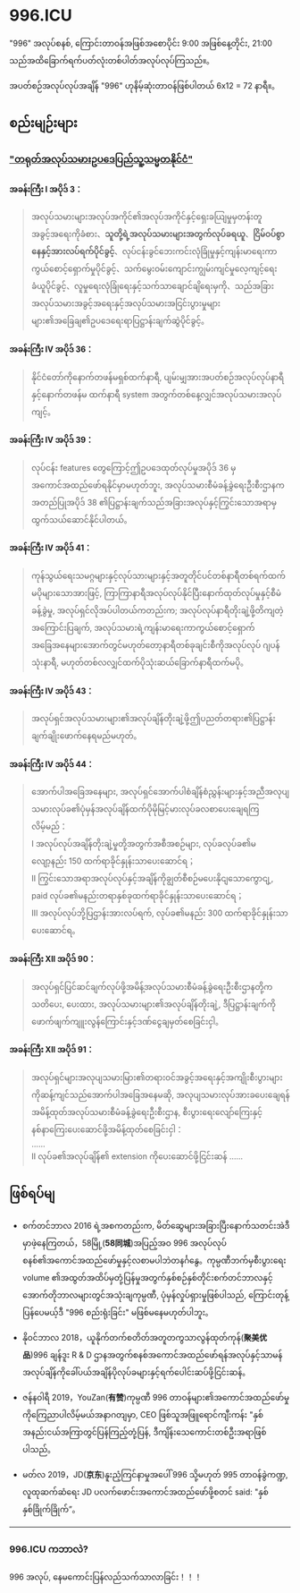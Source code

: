 996.ICU
===

"996" အလုပ်စနစ်, ကြောင်းတာဝန်အဖြစ်အစောပိုင်း 9:00 အဖြစ်နေ့တိုင်း, 21:00 သည်အထိခြောက်ရက်ပတ်လုံးတစ်ပါတ်အလုပ်လုပ်ကြသည်။。

အပတ်စဉ်အလုပ်လုပ်အချိန် "996" ဟုနိမ့်ဆုံးတာဝန်ဖြစ်ပါတယ် 6x12 = 72 နာရီ။。


## စည်းမျဉ်းများ

### ["တရုတ်အလုပ်သမားဥပဒေပြည်သူ့သမ္မတနိုင်ငံ"](http://www.npc.gov.cn/npc/xinwen/2019-01/07/content_2070261.htm)

#### အခန်းကြီး I အပိုဒ် 3：
> အလုပ်သမားများအလုပ်အကိုင်၏အလုပ်အကိုင်နှင့်ရှေးခယျြမှုမှတန်းတူအခွင့်အရေးကိုခံစား、**သူတို့ရဲ့အလုပ်သမားများအတွက်လုပ်ခရယူ**、**ငြိမ်ဝပ်စွာနေနှင့်အားလပ်ရက်ပိုင်ခွင့်**、လုပ်ငန်းခွင်ဘေးကင်းလုံခြုံမှုနှင့်ကျန်းမာရေးကာကွယ်စောင့်ရှောက်မှုပိုင်ခွင့်、သက်မွေးဝမ်းကျောင်းကျွမ်းကျင်မှုလေ့ကျင့်ရေးခံယူပိုင်ခွင့်、လူမှုရေးလုံခြုံရေးနှင့်သက်သာချောင်ချိရေးမှကို、သည်အခြားအလုပ်သမားအခွင့်အရေးနှင့်အလုပ်သမားအငြင်းပွားမှုများများ၏အခြေချ၏ဥပဒေရေးရာပြဋ္ဌာန်းချက်ဆွဲပိုင်ခွင့်。

#### အခန်းကြီး IV အပိုဒ် 36：  
> နိုင်ငံတော်ကိုနောက်တဖန်မရှစ်ထက်နာရီ, ပျမ်းမျှအားအပတ်စဉ်အလုပ်လုပ်နာရီနှင့်နောက်တဖန်မ ထက်နာရီ system အတွက်တစ်နေ့လျှင်အလုပ်သမားအလုပ်ကျင့်。  

#### အခန်းကြီး IV အပိုဒ် 39：  
> လုပ်ငန်း features တွေကြောင့်ဤဥပဒေထုတ်လုပ်မှုအပိုဒ် 36 မှအကောင်အထည်ဖော်ရနိုင်မှာမဟုတ်ဘူး, အလုပ်သမားစီမံခန့်ခွဲရေးဦးစီးဌာနကအတည်ပြုအပိုဒ် 38 ၏ပြဋ္ဌာန်းချက်သည်အခြားအလုပ်နှင့်ကြွင်းသောအရာမှထွက်သယ်ဆောင်နိုင်ပါတယ်。  

#### အခန်းကြီး IV အပိုဒ် 41：    
> ကုန်သွယ်ရေးသမဂ္ဂများနှင့်လုပ်သားများနှင့်အတူတိုင်ပင်တစ်နာရီတစ်ရက်ထက်မပိုများသောအားဖြင့်, ကြာကြာနာရီအလုပ်လုပ်နိုင်ပြီးနောက်ထုတ်လုပ်မှုနှင့်စီမံခန့်ခွဲမှု, အလုပ်ရှင်လိုအပ်ပါတယ်ကတည်းက; အလုပ်လုပ်နာရီတိုးချဲ့ဖို့တိကျတဲ့အကြောင်းပြချက်, အလုပ်သမားရဲ့ကျန်းမာရေးကာကွယ်စောင့်ရှောက်အခြေအနေများအောက်တွင်မဟုတ်တော့နာရီတစ်ခုချင်းစီကိုအလုပ်လုပ် ဂျပန်သုံးနာရီ, မဟုတ်တစ်လလျှင်ထက်ပိုသုံးဆယ်ခြောက်နာရီထက်မပို。  

#### အခန်းကြီး IV အပိုဒ် 43：  
> အလုပ်ရှင်အလုပ်သမားများ၏အလုပ်ချိန်တိုးချဲ့ဖို့ဤပညတ်တရား၏ပြဋ္ဌာန်းချက်ချိုးဖောက်နေရမည်မဟုတ်。  

#### အခန်းကြီး IV အပိုဒ် 44：  
>  အောက်ပါအခြေအနေများ, အလုပ်ရှင်အောက်ပါစံချိန်စံညွှန်းများနှင့်အညီအလုပျသမားလုပ်ခ၏ပုံမှန်အလုပ်ချိန်ထက်ပိုမိုမြင့်မားလုပ်ခလစာပေးချေရကြလိမ့်မည်：  
>  I  အလုပ်လုပ်အချိန်တိုးချဲ့မှုတို့အတွက်အစီအစဉ်များ, လုပ်ခလုပ်ခ၏မလျော့နည်း 150 ထက်ရာခိုင်နှုန်းသာပေးဆောင်ရ；  
>  II ကြွင်းသောအရာအလုပ်လုပ်နှင့်အချိန်ကိုချွတ်စီစဉ်မပေးနိုငျသောကွောငျ့, paid လုပ်ခ၏မနည်းတရာနှစ်ခုထက်ရာခိုင်နှုန်းသာပေးဆောင်ရ；  
>  III အလုပ်လုပ်ဘို့ပြဌာန်းအားလပ်ရက်, လုပ်ခ၏မနည်း 300 ထက်ရာခိုင်နှုန်းသာပေးဆောင်ရ。  

#### အခန်းကြီး XII အပိုဒ် 90：  
> အလုပ်ရှင်ပြင်ဆင်ချက်လုပ်ဖို့အမိန့်အလုပ်သမားစီမံခန့်ခွဲရေးဦးစီးဌာနတို့ကသတိပေး, ပေးထား, အလုပ်သမားများ၏အလုပ်ချိန်တိုးချဲ့, ဒီပြဋ္ဌာန်းချက်ကိုဖောက်ဖျက်ကျူးလွန်ကြောင်းနှင့်ဒဏ်ငွေချမှတ်စေခြင်းငှါ。  

#### အခန်းကြီး XII အပိုဒ် 91：  
> အလုပ်ရှင်များအလုပျသမားမြား၏တရားဝင်အခွင့်အရေးနှင့်အကျိုးစီးပွားများကိုဆန့်ကျင်သည်အောက်ပါအခြေအနေမဆို, အလုပျသမားလုပ်အားခပေးချေရန်အမိန့်ထုတ်အလုပ်သမားစီမံခန့်ခွဲရေးဦးစီးဌာန, စီးပွားရေးလျော်ကြေးနှင့်နစ်နာကြေးပေးဆောင်ဖို့အမိန့်ထုတ်စေခြင်းငှါ：  
>  ……  
>  II လုပ်ခ၏အလုပ်ချိန်၏ extension ကိုပေးဆောင်ဖို့ငြင်းဆန် 
>  ……  


## ဖြစ်ရပ်မျ

- စက်တင်ဘာလ 2016 ရဲ့အစကတည်းက, မိတ်ဆွေများအခြားပြီးနောက်သတင်းအဲဒီမှာဖဲ့နေကြတယ်，58မြို့(**58同城**)အပြည့်အဝ 996 အလုပ်လုပ်စနစ်၏အကောင်အထည်ဖော်မှုနှင့်လစာမပါဘဲတနင်္ဂနွေ。ကုမ္ပဏီဘက်မှစီးပွားရေး volume ၏အထွတ်အထိပ်မှတုံ့ပြန်မှုအတွက်နှစ်စဉ်နှစ်တိုင်းစက်တင်ဘာလနှင့်အောက်တိုဘာလများတွင်အသုံးချကုမ္ပဏီ, ပုံမှန်လှုပ်ရှားမှုဖြစ်ပါသည်, ကြောင်းတုန့်ပြန်ပေမယ့်ဒီ "996 စည်းရုံးခြင်း" မဖြစ်မနေမဟုတ်ပါဘူး。

- နိုဝင်ဘာလ 2018，ယူနိုက်တက်စတိတ်အတူတကွသာလွန်ထုတ်ကုန်(**聚美优品**)996 ချန်ဒူး R & D ဌာနအတွက်စနစ်အကောင်အထည်ဖော်ရန်အလုပ်နှင့်သာမန်အလုပ်ချိန်ကိုခေါ်ပယ်အချိန်ပိုလုပ်ခများနှင့်ရက်ပေါင်းဆပ်ဖို့ငြင်းဆန်。

- ဇန်နဝါရီ 2019，YouZan(**有赞**)ကုမ္ပဏီ 996 တာဝန်များ၏အကောင်အထည်ဖော်မှုကိုကြေညာပါလိမ့်မယ်အနာဂတျမှာ, CEO ဖြစ်သူအဖြူရောင်ကျီးကန်း "နှစ်အနည်းငယ်အကြာတွင်ပြန်ကြည့်တုံ့ပြန်, ဒီကျိန်းသေကောင်းတစ်ဦးအရာဖြစ်ပါသည်。

- မတ်လ 2019，JD(**京东**)နူးညံ့ကြင်နာမှုအပေါ် 996 သို့မဟုတ် 995 တာဝန်ခွဲကဏ္ဍ, လူထုဆက်ဆံရေး JD ပလက်ဖောင်းအကောင်အထည်ဖော်ဖို့စတင် said: "နှစ်နှစ်ခြိုက်ခြိုက်”。

---

### 996.ICU ကဘာလဲ?
996 အလုပ်, နေမကောင်းပြန်လည်သက်သာလာခြင်း！！！


